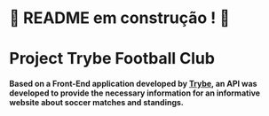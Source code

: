 # :construction: README em construção ! :construction:

# Project Trybe Football Club

#### Based on a Front-End application developed by [Trybe](https://betrybe.com/), an API was developed to provide the necessary information for an informative website about soccer matches and standings.
